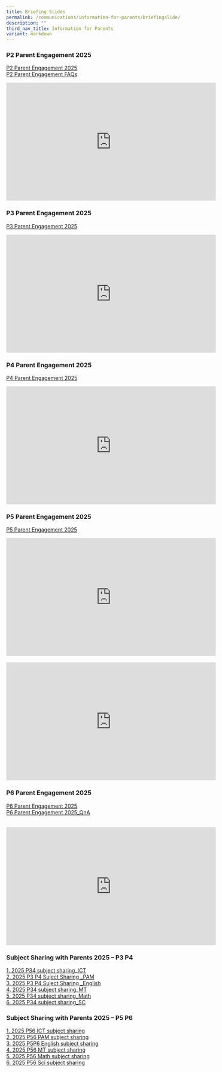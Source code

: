 ```yaml
---
title: Briefing Slides
permalink: /communications/information-for-parents/briefingslide/
description: ""
third_nav_title: Information for Parents
variant: markdown
---
```

### P2 Parent Engagement 2025

[P2 Parent Engagement 2025](/files/Communications/P2_Parent_Engagement_2025_school_website.pdf) <br>
[P2 Parent Engagement FAQs](/files/Communications/Final_FAQ_Primary_2_Parent_Engagement_2025.pdf)
<iframe allowfullscreen="" allow="accelerometer; autoplay; clipboard-write; encrypted-media; gyroscope; picture-in-picture; web-share" frameborder="0" title="YouTube video player" src="https://www.youtube.com/embed/zvjKu_9SPuI?si=vEtI5U2Rvinc9pbs" height="315" width="560"></iframe>

### P3 Parent Engagement 2025

[P3 Parent Engagement 2025](/files/Communications/P3_Parent_Engagement_2025.pdf) <br>
<iframe allowfullscreen="" allow="accelerometer; autoplay; clipboard-write; encrypted-media; gyroscope; picture-in-picture; web-share" frameborder="0" title="YouTube video player" src="https://www.youtube.com/embed/2scbJmNzrOs?si=8Vi6bwXfkaxd-0mk" height="315" width="560"></iframe>

### P4 Parent Engagement 2025

[P4 Parent Engagement 2025](/files/P4_Parent_Engagement_2025___180225__website_.pdf)
<br>
<iframe allowfullscreen="" allow="accelerometer; autoplay; clipboard-write; encrypted-media; gyroscope; picture-in-picture; web-share" frameborder="0" title="YouTube video player" src="https://www.youtube.com/embed/m6X8OR4bd3I?si=OVVcvTZMCEBbuE62" height="315" width="560"></iframe>

### P5 Parent Engagement 2025

[P5 Parent Engagement 2025](/files/P5_Parent_Engagement_2025_SchoolWebsite.pdf)<br>

<iframe allowfullscreen="" allow="accelerometer; autoplay; clipboard-write; encrypted-media; gyroscope; picture-in-picture; web-share" frameborder="0" title="YouTube video player" src="https://www.youtube.com/embed/9-YqK9Dk7jM?si=zMx_1V0Bk-HHIsOk" height="315" width="560"></iframe>
<br><br>

<iframe allowfullscreen="" allow="accelerometer; autoplay; clipboard-write; encrypted-media; gyroscope; picture-in-picture; web-share" frameborder="0" title="YouTube video player" src="https://www.youtube.com/embed/iVNzRA03qBk?si=ZYYcmhPbW-FeesJC" height="315" width="560"></iframe>

###  P6 Parent Engagement 2025
[P6 Parent Engagement 2025](/files/P6_Parent_Engagement_2025_schoolwebsite.pdf)<br>
[P6 Parent Engagement 2025_QnA](/files/P6_Parent_Engagement_2025_QnA.pdf)<br><br> 

<iframe allowfullscreen="" allow="accelerometer; autoplay; clipboard-write; encrypted-media; gyroscope; picture-in-picture; web-share" frameborder="0" title="YouTube video player" src="https://www.youtube.com/embed/rbeuRynw0Z4?si=NW-IXX-2-eGob7Io" height="315" width="560"></iframe>


### Subject Sharing with Parents 2025 – P3 P4&nbsp;

[1. 2025 P34 subject sharing_ICT](/files/1__2025_P34_subject_sharing_ICT.pdf)
<br>
[2. 2025 P3 P4 Suject Sharing _PAM](/files/2__2025_P3_P4_Suject_Sharing__PAM.pdf)
<br>
[3. 2025 P3 P4 Suject Sharing _English](/files/3__2025_P3_P4_Suject_Sharing__English.pdf)
<br>
[4. 2025 P34 subject sharing_MT](/files/4__2025_P34_subject_sharing_MT.pdf)
<br>
[5. 2025 P34 subject sharing_Math](/files/5__2025_P34_subject_sharing_Math.pdf)
<br>
[6. 2025 P34 subject sharing_SC](/files/6__2025_P34_subject_sharing_SC.pdf)

### Subject Sharing with Parents 2025 – P5 P6

[1. 2025 P56 ICT subject sharing](/files/1__2025_P56_ICT_subject_sharing.pdf)
<br>
[2. 2025 P56 PAM subject sharing](/files/2__2025_P56_PAM_subject_sharing.pdf)
<br>
[3. 2025 P5P6 English subject sharing](/files/3__2025_P5P6_English_subject_sharing.pdf)
<br>
[4. 2025 P56 MT subject sharing](/files/4__2025_P56_MT_subject_sharing.pdf)
<br>
[5. 2025 P56 Math subject sharing](/files/5__2025_P56_Math_subject_sharing.pdf)
<br>
[6. 2025 P56 Sci subject sharing](/files/6__2025_P56_Sci_subject_sharing.pdf)